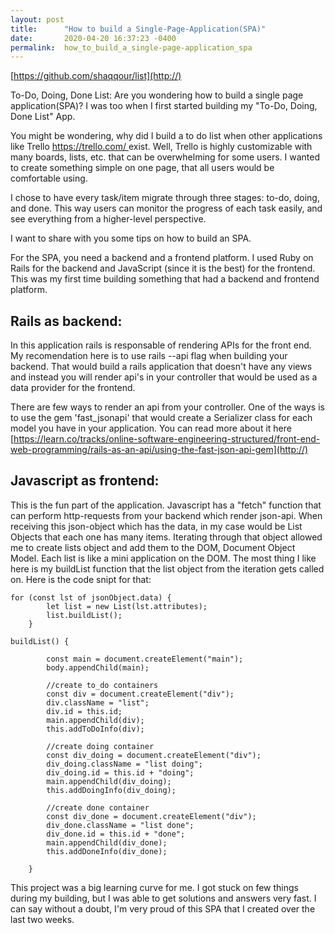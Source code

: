 ```yaml
---
layout: post
title:      "How to build a Single-Page-Application(SPA)"
date:       2020-04-20 16:37:23 -0400
permalink:  how_to_build_a_single-page-application_spa
---
```


[https://github.com/shaqqour/list](http://)

To-Do, Doing, Done List:
Are you wondering how to build a single page application(SPA)? I was too when I first started building my "To-Do, Doing, Done List" App.

You might be wondering, why did I build a to do list when other applications like Trello [https://trello.com/ ](http://)exist. Well, Trello is highly customizable with many boards, lists, etc. that can be overwhelming for some users. I wanted to create something simple on one page, that all users would be comfortable using. 

I chose to have every task/item migrate through three stages: to-do, doing, and done. This way users can monitor the progress of each task easily, and see everything from a higher-level perspective. 

I want to share with you some tips on how to build an SPA. 

For the SPA, you need a backend and a frontend platform. I used Ruby on Rails for the backend and JavaScript (since it is the best) for the frontend. This was my first time building something that had a backend and frontend platform.

## Rails as backend:
In this application rails is responsable of rendering APIs for the front end. My recomendation here is to use rails --api flag when building your backend. That would build a rails application that doesn't have any views and instead you will render api's  in your controller that would be used as a data provider for the frontend.

There are few ways to render an api from your controller. One of the ways is to use the gem 'fast_jsonapi' that would create a Serializer class for each model you have in your application. You can read more about it here [https://learn.co/tracks/online-software-engineering-structured/front-end-web-programming/rails-as-an-api/using-the-fast-json-api-gem](http://)

## Javascript as frontend:
This is the fun part of the application. Javascript has a "fetch" function that can perform http-requests from your backend which render json-api. When receiving this json-object which has the data, in my case would be List Objects that each one has many items. Iterating through that object allowed me to create lists object and add them to the DOM, Document Object Model. Each list is like a mini application on the DOM.
The most thing I like here is my buildList function that the list object from the iteration gets called on. Here is the code snipt for that:

```
for (const lst of jsonObject.data) {
        let list = new List(lst.attributes);
        list.buildList();
    }
```

```
buildList() {
        
        const main = document.createElement("main");
        body.appendChild(main);
        
        //create to_do containers
        const div = document.createElement("div");
        div.className = "list";
        div.id = this.id;
        main.appendChild(div);
        this.addToDoInfo(div);

        //create doing container
        const div_doing = document.createElement("div");
        div_doing.className = "list doing";
        div_doing.id = this.id + "doing";
        main.appendChild(div_doing);
        this.addDoingInfo(div_doing);

        //create done container
        const div_done = document.createElement("div");
        div_done.className = "list done";
        div_done.id = this.id + "done";
        main.appendChild(div_done);
        this.addDoneInfo(div_done);
        
    }
```

This project was a big learning curve for me. I got stuck on few things during my building, but I was able to get solutions and answers very fast. I can say without a doubt, I'm very proud of this SPA that I created over the last two weeks.
